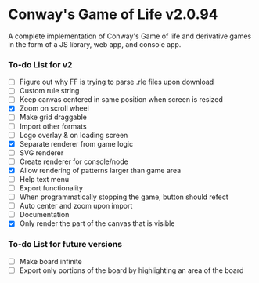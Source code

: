 # Conway's Game of Life v2.0.94

A complete implementation of Conway's Game of life and derivative games in the form of a JS library, web app, and console app.

### To-do List for v2

 - [ ] Figure out why FF is trying to parse .rle files upon download
 - [ ] Custom rule string
 - [ ] Keep canvas centered in same position when screen is resized
 - [x] Zoom on scroll wheel
 - [ ] Make grid draggable
 - [ ] Import other formats
 - [ ] Logo overlay & on loading screen
 - [x] Separate renderer from game logic
 - [ ] SVG renderer
 - [ ] Create renderer for console/node
 - [x] Allow rendering of patterns larger than game area
 - [ ] Help text menu
 - [ ] Export functionality
 - [ ] When programmatically stopping the game, button should refect
 - [ ] Auto center and zoom upon import
 - [ ] Documentation
 - [x] Only render the part of the canvas that is visible

### To-do List for future versions

 - [ ] Make board infinite
 - [ ] Export only portions of the board by highlighting an area of the board